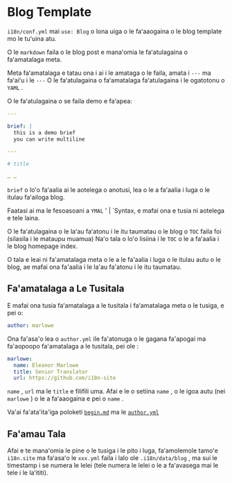 # Blog Template

`i18n/conf.yml` mai `use: Blog` o lona uiga o le faʻaaogaina o le blog template mo le tuʻuina atu.

O le `markdown` faila o le blog post e manaʻomia le faʻatulagaina o faʻamatalaga meta.

Meta faʻamatalaga e tatau ona i ai i le amataga o le faila, amata i `---` ma faʻaiʻu i le `---` O le faʻatulagaina o faʻamatalaga faʻatulagaina i le ogatotonu o `YAML` .

O le faʻatulagaina o se faila demo e faʻapea:

```yml
---

brief: |
  this is a demo brief
  you can write multiline

---

# title

… …
```

`brief` o loʻo faʻaalia ai le aotelega o anotusi, lea o le a faʻaalia i luga o le itulau faʻailoga blog.

Faatasi ai ma le fesoasoani a `YMAL` ' | `Syntax, e mafai ona e tusia ni aotelega e tele laina.

O le faʻatulagaina o le laʻau faʻatonu i le itu taumatau o le blog o `TOC` faila foi (silasila i le mataupu muamua) Naʻo tala o loʻo lisiina i le `TOC` o le a faʻaalia i le blog homepage index.

O tala e leai ni fa'amatalaga meta o le a le fa'aalia i luga o le itulau autu o le blog, ae mafai ona fa'aalia i le la'au fa'atonu i le itu taumatau.

## Fa'amatalaga a Le Tusitala

E mafai ona tusia faʻamatalaga a le tusitala i faʻamatalaga meta o le tusiga, e pei o:

```yml
author: marlowe
```

Ona fa'asa'o lea o `author.yml` ile fa'atonuga o le gagana fa'apogai ma fa'aopoopo fa'amatalaga a le tusitala, pei ole :

```yml
marlowe:
  name: Eleanor Marlowe
  title: Senior Translator
  url: https://github.com/i18n-site
```

`name` , `url` ma le `title` e filifili uma. Afai e le o setiina `name` , o le igoa autu (nei `marlowe` ) o le a faʻaaogaina e pei o `name` .

Va'ai fa'ata'ita'iga poloketi [`begin.md`](https://github.com/i18n-site/demo.i18n.site/blob/main/en/blog/news/begin.md?plain=1) ma le [`author.yml`](https://github.com/i18n-site/demo.i18n.site/blob/main/en/author.yml)

## Fa'amau Tala

Afai e te manaʻomia le pine o le tusiga i le pito i luga, faʻamolemole tamoʻe `i18n.site` ma faʻasaʻo le `xxx.yml` faila i lalo ole `.i18n/data/blog` , ma sui le timestamp i se numera le lelei (tele numera le lelei o le a faʻavasega mai le tele i le laʻititi).